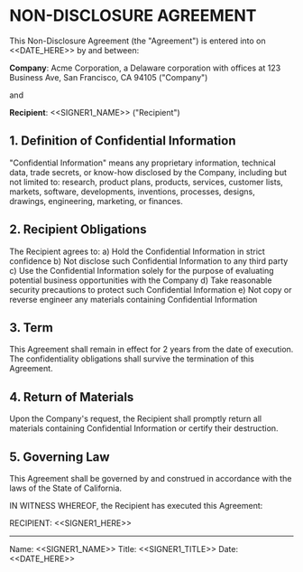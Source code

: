 # NON-DISCLOSURE AGREEMENT

This Non-Disclosure Agreement (the "Agreement") is entered into on <<DATE_HERE>> by and between:

**Company**: Acme Corporation, a Delaware corporation with offices at 123 Business Ave, San Francisco, CA 94105 ("Company")

and

**Recipient**: <<SIGNER1_NAME>> ("Recipient")

## 1. Definition of Confidential Information

"Confidential Information" means any proprietary information, technical data, trade secrets, or know-how disclosed by the Company, including but not limited to: research, product plans, products, services, customer lists, markets, software, developments, inventions, processes, designs, drawings, engineering, marketing, or finances.

## 2. Recipient Obligations

The Recipient agrees to:
a) Hold the Confidential Information in strict confidence
b) Not disclose such Confidential Information to any third party
c) Use the Confidential Information solely for the purpose of evaluating potential business opportunities with the Company
d) Take reasonable security precautions to protect such Confidential Information
e) Not copy or reverse engineer any materials containing Confidential Information

## 3. Term

This Agreement shall remain in effect for 2 years from the date of execution. The confidentiality obligations shall survive the termination of this Agreement.

## 4. Return of Materials

Upon the Company's request, the Recipient shall promptly return all materials containing Confidential Information or certify their destruction.

## 5. Governing Law

This Agreement shall be governed by and construed in accordance with the laws of the State of California.

IN WITNESS WHEREOF, the Recipient has executed this Agreement:

RECIPIENT:
<<SIGNER1_HERE>>
____________________
Name: <<SIGNER1_NAME>>
Title: <<SIGNER1_TITLE>>
Date: <<DATE_HERE>> 